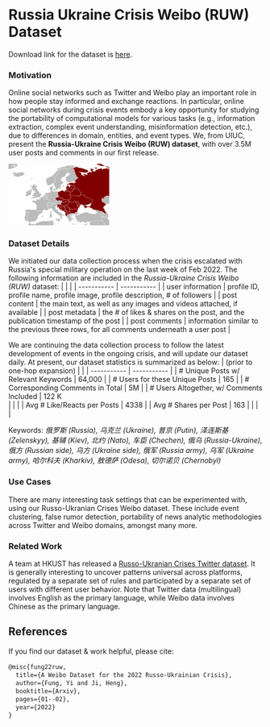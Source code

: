 # Russia Ukraine Crisis Weibo (RUW) Dataset


Download link for the dataset is [here](https://uofi.box.com/s/qn99omy53muyi9a4z72s4qktx3h3gzvz).

### Motivation
Online social networks such as Twitter and Weibo play an important role in how people stay informed and exchange reactions. In particular, online social networks during crisis events embody a key opportunity for studying the portability of computational models for various tasks (e.g., information extraction, complex event understanding, misinformation detection, etc.), due to differences in domain, entities, and event types. We, from UIUC, present the **Russia-Ukraine Crisis Weibo (RUW) dataset**, with over 3.5M user posts and comments in our first release.

<img src="east_europe_map.png" width="200">

### Dataset Details
We initiated our data collection process when the crisis escalated with Russia's special military operation on the last week of Feb 2022. The following information are included in the *Russia-Ukraine Crisis Weibo (RUW)* dataset:
|      |  |
| ----------- | ----------- |
| user information     | profile ID, profile name, profile image, profile description, \# of followers     |
| post content  | the main text, as well as any images and videos attached, if available      |
| post metadata  | the \# of likes \& shares on the post, and the publication timestamp of the post    |
| post comments | information similar to the previous three rows, for all comments underneath a user post      |

We are continuing the data collection process to follow the latest development of events in the ongoing crisis, and will update our dataset daily. At present, our dataset statistics is summarized as below:
| (prior to one-hop expansion) |  |
| ----------- | ----------- |
| # Unique Posts w/ Relevant Keywords | 64,000 |
| # Users for these Unique Posts  | 165 |
| # Corresponding Comments in Total | 5M |
| # Users Altogether, w/ Comments Included | 122 K    
| | |
| Avg # Like/Reacts per Posts | 4338 |
| Avg # Shares per Post | 163 |
| | |

Keywords: *俄罗斯 (Russia), 乌克兰 (Ukraine), 普京 (Putin), 泽连斯基 (Zelenskyy), 基辅 (Kiev), 北约 (Nato), 车臣 (Chechen), 俄乌 (Russia-Ukraine), 俄方 (Russian side), 乌方 (Ukraine side), 俄军 (Russia army), 乌军 (Ukraine army), 哈尔科夫 (Kharkiv), 敖德萨 (Odesa), 切尔诺贝 (Chernobyl)*
### Use Cases
There are many interesting task settings that can be experimented with, using our Russo-Ukranian Crises Weibo dataset. These include event clustering, false rumor detection, portability of news analytic methodologies across Twitter and Weibo domains, amongst many more. 

### Related Work
A team at HKUST has released a [Russo-Ukranian Crises Twitter dataset](https://github.com/ehsanulhaq1/russo_ukraine_dataset). It is generally interesting to uncover patterns universal across platforms, regulated by a separate set of rules and participated by a separate set of users with different user behavior. Note that Twitter data (multilingual) involves English as the primary language, while Weibo data involves Chinese as the primary language.

## References
If you find our dataset \& work helpful, please cite:
```
@misc{fung22ruw,
  title={A Weibo Dataset for the 2022 Russo-Ukrainian Crisis},
  author={Fung, Yi and Ji, Heng},
  booktitle={Arxiv},
  pages={01--02},
  year={2022}
}
```
